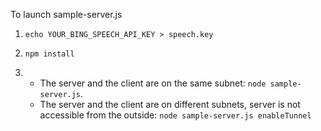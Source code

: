 To launch sample-server.js
1. `echo YOUR_BING_SPEECH_API_KEY > speech.key`

2. `npm install`

3.  * The server and the client are on the same subnet:
    `node sample-server.js`.
    * The server and the client are on different subnets, server is not accessible from the outside:
    `node sample-server.js enableTunnel`
